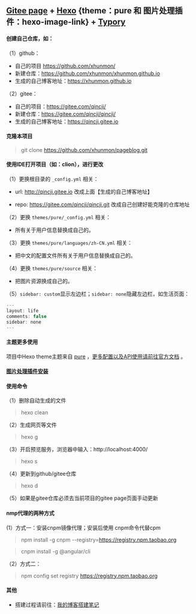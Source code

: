 [Gitee page](https://gitee.com/) + [Hexo](https://hexo.io/) {theme：pure 和 图片处理插件：hexo-image-link} + [Typory](https://typora.io/)
---------------------------------

#### 创建自己仓库，如：

（1）github：
- 自己的项目 https://github.com/xhunmon/
- 新建仓库：https://github.com/xhunmon/xhunmon.github.io
- 生成的自己博客地址：https://xhunmon.github.io

（2）gitee：
- 自己的项目：https://gitee.com/qincji/
- 新建仓库：https://gitee.com/qincji/qincji/
- 生成的自己博客地址：https://qincji.gitee.io

#### 克隆本项目

> git clone https://github.com/xhunmon/pageblog.git


#### 使用IDE打开项目（如：clion），进行更改

（1）更换根目录的 `_config.yml` 相关：

-  url: http://qincji.gitee.io 改成上面【生成的自己博客地址】

- repo: https://gitee.com/qincji/qincji.git 改成自己创建好能克隆的仓库地址

（2）更换 `themes/pure/_config.yml` 相关：

- 所有关于用户信息替换成自己的。

（3）更换 `themes/pure/languages/zh-CN.yml` 相关：

- 把中文的配置文件所有关于用户信息替换成自己的。

（4）更换 `themes/pure/source` 相关：

- 把图片资源换成自己的。

（5）`sidebar: custom`显示左边栏；`sidebar: none`隐藏左边栏，如生活页面：
```c
---
layout: life
comments: false
sidebar: none
---
```


#### 主题更多使用 

项目中Hexo theme主题来自 [pure](https://github.com/cofess/hexo-theme-pure) ，[更多配置以及API使用请前往官方文档](https://github.com/cofess/hexo-theme-pure/blob/master/README.cn.md) 。

#### [图片处理插件安装](https://cloud.tencent.com/developer/article/1600295)


#### 使用命令

（1）删除自动生成的文件

> hexo clean

（2）生成网页等文件

> hexo g

（3）开启预览服务，浏览器中输入：http://localhost:4000/

> hexo s

（4）更新到github/gitee仓库

> hexo d

（5）如果是gitee仓库必须去当前项目的gitee page页面手动更新


#### nmp代理的两种方式

(1）方式一：安装cnpm镜像代理；安装后使用 cnpm命令代替cpm

> npm install -g cnpm --registry=https://registry.npm.taobao.org


> cnpm install -g @angular/cli

（2）方式二：

> npm config set registry https://registry.npm.taobao.org


#### 其他

- 搭建过程请前往：[我的博客搭建笔记](https://qincji.gitee.io/2020/12/04/other/001blog/notes/)
